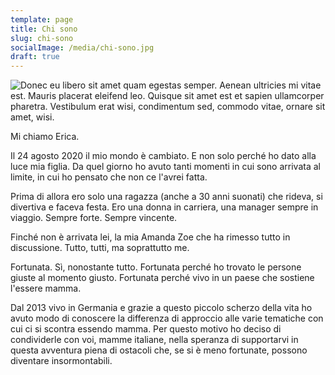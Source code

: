 ```yaml
---
template: page
title: Chi sono
slug: chi-sono
socialImage: /media/chi-sono.jpg
draft: true
---
```



![Donec eu libero sit amet quam egestas semper. Aenean ultricies mi vitae est. Mauris placerat eleifend leo. Quisque sit amet est et sapien ullamcorper pharetra. Vestibulum erat wisi, condimentum sed, commodo vitae, ornare sit amet, wisi.](/media/chi-sono.jpg)

Mi chiamo Erica.

Il 24 agosto 2020 il mio mondo è cambiato. E non solo perché ho dato alla luce mia figlia. Da quel giorno ho avuto tanti momenti in cui sono arrivata al limite, in cui ho pensato che non ce l'avrei fatta.

Prima di allora ero solo una ragazza (anche a 30 anni suonati) che rideva, si divertiva e faceva festa. Ero una donna in carriera, una manager sempre in viaggio. Sempre forte. Sempre vincente. 

Finché non è arrivata lei, la mia Amanda Zoe che ha rimesso tutto in discussione. Tutto, tutti, ma soprattutto me. 

Fortunata. Sì, nonostante tutto. Fortunata perché ho trovato le persone giuste al momento giusto. Fortunata perché vivo in un paese che sostiene l'essere mamma. 

Dal 2013 vivo in Germania e grazie a questo piccolo scherzo della vita ho avuto modo di conoscere la differenza di approccio alle varie tematiche con cui ci si scontra essendo mamma. Per questo motivo ho deciso di condividerle con voi, mamme italiane, nella speranza di supportarvi in questa avventura piena di ostacoli che, se si è meno fortunate, possono diventare insormontabili.